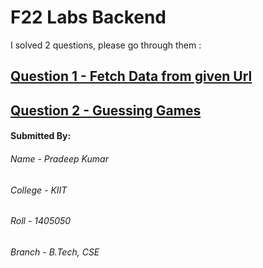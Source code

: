 # F22 Labs Backend

I solved 2 questions, please go through them :

## [Question 1 - Fetch Data from given Url](https://github.com/kumarpradeephk/f22Labs_Backend/tree/master/fetch_data_url)
## [Question 2 - Guessing Games](https://github.com/kumarpradeephk/f22Labs_Backend/tree/master/game)

#### Submitted By:

###### Name      -  Pradeep Kumar 
###### College   -  KIIT
###### Roll      -  1405050
###### Branch    -  B.Tech, CSE  
